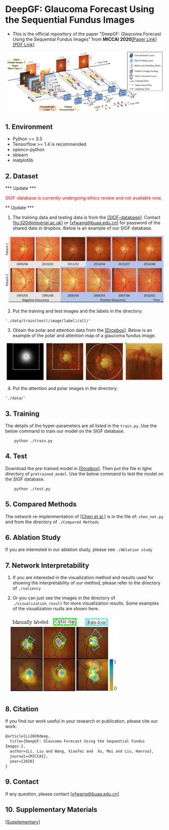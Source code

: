 # DeepGF: Glaucoma Forecast Using the Sequential Fundus Images
- This is the official repository of the paper "DeepGF: Glaucoma Forecast Using the Sequential Fundus Images" from **MICCAI 2020**[[Paper Link]](https://link.springer.com/chapter/10.1007/978-3-030-59722-1_60, "Paper Link")[[PDF Link]](https://link.springer.com/content/pdf/10.1007%2F978-3-030-59722-1_60.pdf)

![framework](./imgs/fullnet_101.jpg)

## 1. Environment
- Python >= 3.5
- Tensorflow >= 1.4 is recommended
- opencv-python
- sklearn
- matplotlib


## 2. Dataset

*** Update ***

<span style="color:red">SIGF-database is currently undergoing ethics review and not available now. </span>

** Update ***

1. The training data and testing data is from the [[SIGF-database]](https://www.dropbox.com/s/a0p05573xx37lfx/SIGF-database.rar?dl=0, "Official SIGF"). Contact [liu.li20@imperial.ac.uk] or [xfwang@buaa.edu.cn] for password of the shared data in dropbox. Below is an example of our SIGF database. 

![Database](./imgs/database.jpg)

2. Put the training and test images and the labels in the directory:
```
'./data/train(test)/image(label)/all/'
```

3. Obtain the polar and attention data from the  [[Dropbox]](https://www.dropbox.com/s/q23i1le5vhs9ilv/Polar-Attention.zip?dl=0, "Attention and Polar"). Below is an example of the polar and attention map of a glaucoma fundus image.

![Polar-Attention](imgs/fundusimage.jpg)


4. Put the attention and polar images in the directory:
```
'./data/'
```

## 3. Training
The details of the hyper-parameters are all listed in the `train.py`. Use the below command to train our model on the SIGF database.

```
    python ./train.py 
```

## 4. Test
Download the pre-trained model in [[Dropbox]](https://www.dropbox.com/s/e1oebawbp5wlpvm/pretrained_model.zip?dl=0). Then put the file in tghe directory of 
`pretrained_model`. Use the below command to test the model on the SIGF database.
```
    python ./test.py 
```

## 5. Compared Methods

The network re-implenmentation of [[Chen et al.]](https://ieeexplore.ieee.org/abstract/document/7318462/, "Chen") is in the file of:
`chen_net.py`
and from the directory of `./Compared Methods`




## 6. Ablation Study

If you are interested in our ablation study, please see `./Ablation study`




## 7. Network Interpretability

1. If you are interested in the visualization method and results used for showing the interpretability 
of our method, please refer to the directory of `./saliency`



2. Or you can just see the images in the directory of `./visualization_result`
for more visualization results. Some examples of the visualization rsults are shown here.

![Database](./imgs/figure1.jpg)


## 8. Citation
If you find our work useful in your research or publication, please cite our work:
```
@article{Li2020deep,
  title={DeepGF: Glaucoma Forecast Using the Sequential Fundus Images.},
  author={Li, Liu and Wang, Xiaofei and  Xu, Mai and Liu, Hanruo},
  journal={MICCAI},
  year={2020}
}
```

## 9. Contact
If any question, please contact [xfwang@buaa.edu.cn]

## 10. Supplementary Materials

[[Supplementary]](https://static-content.springer.com/esm/chp%3A10.1007%2F978-3-030-59722-1_60/MediaObjects/505218_1_En_60_MOESM1_ESM.pdf)
